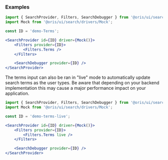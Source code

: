 
### Examples

```jsx
import { SearchProvider, Filters, SearchDebugger } from '@oris/ui/search';
import Mock from '@oris/ui/search/drivers/Mock';

const ID = 'demo-Terms';

<SearchProvider id={ID} driver={Mock()}>
    <Filters provider={ID}>
        <Filters.Terms />
    </Filters>

    <SearchDebugger provider={ID} />
</SearchProvider>
```

The terms input can also be ran in "live" mode to automatically update search terms as the user types. Be aware that depending on your backend implementation this may cause a major performance impact on your application.


```jsx
import { SearchProvider, Filters, SearchDebugger } from '@oris/ui/search';
import Mock from '@oris/ui/search/drivers/Mock';

const ID = 'demo-terms-live';

<SearchProvider id={ID} driver={Mock()}>
    <Filters provider={ID}>
        <Filters.Terms live />
    </Filters>

    <SearchDebugger provider={ID} />
</SearchProvider>
```
